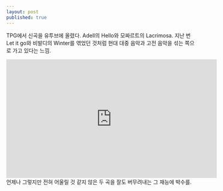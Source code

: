 ```yaml
---
layout: post
published: true
---
```


TPG에서 신곡을 유투브에 올렸다. Adell의 Hello와 모짜르트의 Lacrimosa. 지난 번 Let it go와 비발디의 Winter를 엮었던 것처럼 현대 대중 음악과 고전 음악을 섞는 쪽으로 가고 있다는 느낌.<br/>

<iframe width="560" height="315" src="https://www.youtube.com/embed/WZjFMj7OHTw" frameborder="0" allowfullscreen></iframe>
<br/>
언제나 그렇지만 전혀 어울릴 것 같지 않은 두 곡을 잘도 버무려내는 그 재능에 박수를.